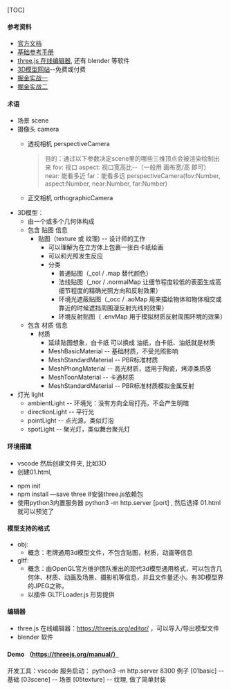 [TOC]

#### 参考资料
* [官方文档](https://threejs.org/docs/index.html#manual/zh/introduction/Creating-a-scene)
* [基础参考手册](https://threejs.org/manual/#zh/fundamentals)
* [three.js 在线编辑器](https://threejs.org/editor/), 还有 blender 等软件
* [3D模型网站](https://sketchfab.com/)--免费或付费
* [掘金实战一](https://juejin.cn/post/6981249521258856456)
* [掘金实战二](https://juejin.cn/post/6981249521258856456)

#### 术语
* 场景 scene
* 摄像头 camera
    * 透视相机 perspectiveCamera
        > 目的：通过以下参数决定scene里的哪些三维顶点会被渲染绘制出来
        fov: 视口 
        aspect: 视口宽高比--（一般用 画布宽/高 即可）
        near: 能看多近
        far：能看多远
        perspectiveCamera(fov:Number, aspect:Number, near:Number, far:Number)

    * 正交相机 orthographicCamera
* 3D模型：
    * 由一个或多个几何体构成
    * 包含 贴图 信息
        * 贴图（texture 或 纹理) -- 设计师的工作
            * 可以理解为在立方体上包裹一张白卡纸绘画
            * 可以和光照发生反应
            * 分类
              * 普通贴图（_col / .map 替代颜色）
              * 法线贴图（_nor / .normalMap 让细节程度较低的表面生成高细节程度的精确光照方向和反射效果）
              * 环境光遮蔽贴图（_occ / .aoMap 用来描绘物体和物体相交或靠近的时候遮挡周围漫反射光线的效果）
              * 环境反射贴图（ .envMap 用于模拟材质反射周围环境的效果）
    * 包含 材质 信息
        * 材质
            * 延续贴图想象，白卡纸 可以换成 油纸，白卡纸、油纸就是材质
            * MeshBasicMaterial -- 基础材质，不受光照影响
            * MeshStandardMaterial -- PBR标准材质
            * MeshPhongMaterial -- 高光材质，适用于陶瓷，烤漆类质感
            * MeshToonMaterial -- 卡通材质
            * MeshStandardMaterial -- PBR标准材质模拟金属反射
* 灯光 light
    * ambientLight -- 环境光：没有方向全局打亮，不会产生明暗
    * directionLight -- 平行光
    * pointLight -- 点光源，类似灯泡
    * spotLight -- 聚光灯，类似舞台聚光灯

#### 环境搭建
* vscode 然后创建文件夹, 比如3D
* 创建01.html,
    ><script type="module">
      import * as THREE from './node_modules/three/src/Three.js';
      var scene, camera, renderer;
      function initThree(){
        console.log("1111")
        loop();
      }
      function loop(){
      }
      window.onload = initThree;
    </script>
* npm init
* npm install —save three #安装three.js依赖包
* 使用python3内置服务器 python3 -m http.server [port] , 然后选择 01.html 就可以预览了

#### 模型支持的格式 
  * obj: 
    * 概念：老牌通用3d模型文件，不包含贴图，材质，动画等信息
  * gltf: 
    * 概念：由OpenGL官方维护团队推出的现代3d模型通用格式，可以包含几何体、材质、动画及场景、摄影机等信息，并且文件量还小。有3D模型界的JPEG之称，
    * 以插件 GLTFLoader.js 形势提供

#### 编辑器
  * three.js 在线编辑器：https://threejs.org/editor/ ，可以导入/导出模型文件
  * blender 软件

#### Demo （https://threejs.org/manual/）
开发工具：vscode
服务启动： python3 -m http.server 8300
例子
[01basic] -- 基础
[03scene] -- 场景
[05texture] -- 纹理, 做了简单封装